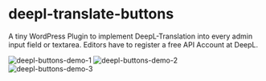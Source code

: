 # deepl-translate-buttons
A tiny WordPress Plugin to implement DeepL-Translation into every admin input field or textarea. Editors have to register a free API Account at DeepL.

![deepl-buttons-demo-1](https://user-images.githubusercontent.com/2411246/174667457-32eb8d2c-63d0-4d0a-9408-ac40433d518c.png)
![deepl-buttons-demo-2](https://user-images.githubusercontent.com/2411246/174667463-ffecf041-33e3-435c-a1b1-1dd6a65ab924.png)
![deepl-buttons-demo-3](https://user-images.githubusercontent.com/2411246/174667467-a2bd1c44-f565-4653-b4c1-5c093ce8cea1.png)
